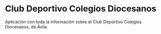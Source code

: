 Club Deportivo Colegios Diocesanos
============
Aplicación con toda la información sobre el Club Deportivo Colegios Diocesanos, de Ávila.
